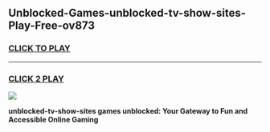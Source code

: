 
## Unblocked-Games-unblocked-tv-show-sites-Play-Free-ov873
<h3>
<a href="https://premium76.site?title=unblocked-tv-show-sites&ref=10A">CLICK TO PLAY</a></h3>
<hr>

<h3>
<a href="https://premium76.site?title=unblocked-tv-show-sites&ref=10A">CLICK 2 PLAY</a>
  
</h3>

<a href="https://premium76.site?title=unblocked-tv-show-sites&ref=10A"><img src="https://clearcache.store/games.png"></a>


**unblocked-tv-show-sites games unblocked: Your Gateway to Fun and Accessible Online Gaming**

